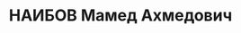 ---
title: НАИБОВ Мамед Ахмедович
description: "Род. 1901, азербайджанец. Член ВКП(б) с окт. 1920. Исключен 17.03.1937\
  \ решением бюро Маштагинского РК АКП(б) как контрреволюционер-троцкист. Восст. посмертно\
  \ 12.02.1937 решением бюро ЦК КП Азербайджана.\n 1922-26 - секретарь Промкома, пред.\
  \ Обзавкома, зав Кульотделом Союза Горняков и АСПС. 1926-29 - ответ. секретарь Баксовета.\
  \ С 1929 - в Наркомземе: пред. Колхозцента, рук. сектора. Зам. Наркомзема Аз.ССР\
  \ (1937). Перед арестом - зав.РайЗО Маштагинского РИК. Прож.: Аз.ССР, г.Баку.\n\
  \ Арестован 20.03.1937\n Обвинение: ст.ст. 69,70,73 УК Аз.ССР - участник а/с нац-ской\
  \ орг-ции в Азербайджане (Буниат-заде, Фарадж-заде и др.), занимавшийся вербовкой\
  \ новых членов и вредительством в области сельского хозяйства.\n Приговор: ВК ВС\
  \ СССР, 11.10.1937 - ВМН с конфискацией имущества.\n Расстрелян 12.10.1937\n Реабилитирован\
  \ ВКВС СССР 11.08.1956 за отсутствием состава преступления.\n Источники: Сталинский\
  \ список от 03.10.1937 (Аз.ССР, Кат.1)| Личное дело №37126 (АПД УДПАР, ф.6, оп.9,\
  \ д. 376)| Определение ВКВС СССР, 11.08.1956| Определение ВКВС СССР, 28.04.1956\
  \ (упоминание)."
---
